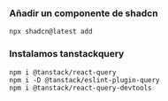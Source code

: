 ### Añadir un componente de shadcn
```
npx shadcn@latest add
```

### Instalamos tanstackquery
```
npm i @tanstack/react-query
npm i -D @tanstack/eslint-plugin-query
npm i @tanstack/react-query-devtools
```
